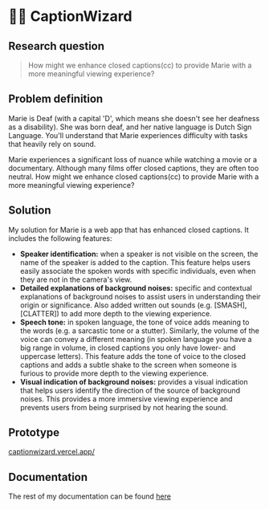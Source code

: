 # 👋🏼 CaptionWizard

## Research question
>How might we enhance closed captions(cc) to provide Marie with a more meaningful viewing experience?

## Problem definition
Marie is Deaf (with a capital 'D', which means she doesn't see her deafness as a disability). She was born deaf, and her native language is Dutch Sign Language. You'll understand that Marie experiences difficulty with tasks that heavily rely on sound.

Marie experiences a significant loss of nuance while watching a movie or a documentary. Although many films offer closed captions, they are often too neutral. How might we enhance closed captions(cc) to provide Marie with a more meaningful viewing experience?

## Solution
My solution for Marie is a web app that has enhanced closed captions. It includes the following features:
- **Speaker identification:** when a speaker is not visible on the screen, the name of the speaker is added to the caption. This feature helps users easily associate the spoken words with specific individuals, even when they are not in the camera's view.
- **Detailed explanations of background noises:** specific and contextual explanations of background noises to assist users in understanding their origin or significance. Also added written out sounds (e.g. [SMASH], [CLATTER]) to add more depth to the viewing experience.
- **Speech tone:** in spoken language, the tone of voice adds meaning to the words (e.g. a sarcastic tone or a stutter). Similarly, the volume of the voice can convey a different meaning (in spoken language you have a big range in volume, in closed captions you only have lower- and uppercase letters). This feature adds the tone of voice to the closed captions and adds a subtle shake to the screen when someone is furious to provide more depth to the viewing experience.
- **Visual indication of background noises:** provides a visual indication that helps users identify the direction of the source of background noises. This provides a more immersive viewing experience and prevents users from being surprised by not hearing the sound.

## Prototype
[captionwizard.vercel.app/](https://captionwizard.vercel.app/)

## Documentation
The rest of my documentation can be found [here](https://github.com/ninadepina/CaptionWizard/blob/main/docs/productdoc.md)